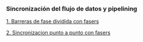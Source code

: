 ### Sincronización del flujo de datos y pipelining

[1. Barreras de fase dividida con fasers](./Phaser1.java)

[2. Sincronizacion punto a punto con fasers](./Phaser2.java)